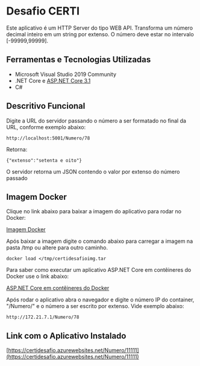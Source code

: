 # Desafio CERTI
Este aplicativo é um HTTP Server do tipo WEB API.
Transforma um número decimal inteiro em um string por extenso.
O número deve estar no intervalo [-99999,99999].

## Ferramentas e Tecnologias Utilizadas

- Microsoft Visual Studio 2019 Community
- .NET Core e [ASP.NET Core 3.1](https://github.com/aspnet/AspNetCore.Docs)
- C#

## Descritivo Funcional

Digite a URL do servidor passando o número a ser formatado no final da URL, conforme exemplo abaixo:

```console
http://localhost:5001/Numero/78
```
Retorna:
```console
{"extenso":"setenta e oito"}
```
O servidor retorna um JSON contendo o valor por extenso do número passado

## Imagem Docker

Clique no link abaixo para baixar a imagem do aplicativo para rodar no Docker:

[Imagem Docker](https://1drv.ms/u/s!AqDuCVVT4S07k2cEinuqaL0ajV2H?e=vfHALq)

Após baixar a imagem digite o comando abaixo para carregar a imagem na pasta /tmp ou altere para outro caminho.
```console
docker load </tmp/certidesafioimg.tar
```

Para saber como executar um aplicativo ASP.NET Core em contêineres do Docker use o link abaixo:

[ASP.NET Core em contêineres do Docker](https://docs.microsoft.com/pt-br/aspnet/core/host-and-deploy/docker/building-net-docker-images?view=aspnetcore-3.1)

Após rodar o aplicativo abra o navegador e digite o número IP do container, "/Numero/" e o número a ser escrito por extenso. Vide exemplo abaixo:

```console
http://172.21.7.1/Numero/78
```

## Link com o Aplicativo Instalado

[https://certidesafio.azurewebsites.net/Numero/11111](https://certidesafio.azurewebsites.net/Numero/11111)
